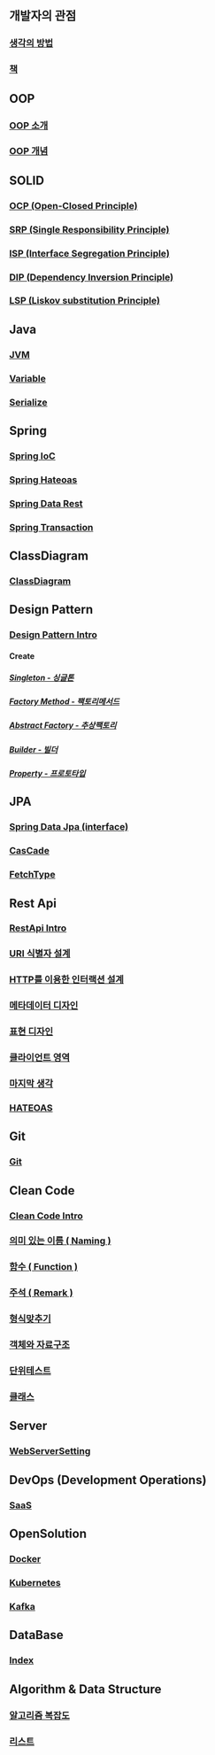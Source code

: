 ## 개발자의 관점

### [생각의 방법](https://github.com/nobodyjbj/readme/blob/master/src/main/resources/wiki/mindset/%EC%83%9D%EA%B0%81%EC%9D%98-%EB%B0%A9%EB%B2%95.md)

### [책](https://github.com/nobodyjbj/readme/blob/master/src/main/resources/wiki/mindset/Book.md)

## OOP

### [OOP 소개](https://github.com/nobodyjbj/readme/blob/master/src/main/resources/wiki/oop/Introduction-to-OOP.md)

### [OOP 개념](https://github.com/nobodyjbj/Algorithm/wiki/OOP-Concept)

## SOLID

### [OCP (Open-Closed Principle)](https://github.com/nobodyjbj/Algorithm/wiki/OCP(Open-Close-Principle))

### [SRP (Single Responsibility Principle)](https://github.com/nobodyjbj/Algorithm/wiki/SRP-(Single-Responsibility-Principle))

### [ISP (Interface Segregation Principle)](https://github.com/nobodyjbj/Algorithm/wiki/ISP-(Interface-Segregation-Principle))

### [DIP (Dependency Inversion Principle)](https://github.com/nobodyjbj/Algorithm/wiki/DIP-(Dependency-Inversion-Principle))

### [LSP (Liskov substitution Principle)](https://github.com/nobodyjbj/Algorithm/wiki/LSP-(Liskov-substitution-Principle))

## Java

### [JVM](https://github.com/nobodyjbj/algorithm/wiki/JVM)

### [Variable](https://github.com/nobodyjbj/algorithm/wiki/variable)

### [Serialize](https://github.com/nobodyjbj/Algorithm/wiki/Serialize)

## Spring

### [Spring IoC](https://github.com/nobodyjbj/readme/wiki/Spring-IoC)

### [Spring Hateoas](https://github.com/nobodyjbj/Algorithm/wiki/Spring-Hateoas)

### [Spring Data Rest](https://github.com/nobodyjbj/Algorithm/wiki/Spring-Data-Rest)

### [Spring Transaction](https://github.com/nobodyjbj/Algorithm/wiki/Spring-Transaction)

## ClassDiagram

### [ClassDiagram](https://github.com/nobodyjbj/readme/wiki/Class-Diagram)

## Design Pattern

### [Design Pattern Intro](https://github.com/nobodyjbj/Algorithm/wiki/Design-Pattern-Intro)

#### Create

##### [Singleton - 싱글톤](https://github.com/nobodyjbj/readme/wiki/Singleton-%E2%80%90-%EC%8B%B1%EA%B8%80%ED%86%A4)
##### [Factory Method - 팩토리메서드](https://github.com/nobodyjbj/readme/wiki/Factory-Method-%E2%80%90-%ED%8C%A9%ED%86%A0%EB%A6%AC%EB%A9%94%EC%84%9C%EB%93%9C)
##### [Abstract Factory - 추상팩토리](https://github.com/nobodyjbj/readme/wiki/Abstract-Factory-%E2%80%90-%EC%B6%94%EC%83%81%ED%8C%A9%ED%86%A0%EB%A6%AC)
##### [Builder - 빌더]()
##### [Property - 프로토타입]()

## JPA

### [Spring Data Jpa (interface)](https://github.com/nobodyjbj/Algorithm/wiki/Spring-Data-Jpa-(interface))

### [CasCade](https://github.com/nobodyjbj/Algorithm/wiki/CasCade)

### [FetchType](https://github.com/nobodyjbj/Algorithm/wiki/FetchType)

## Rest Api

### [RestApi Intro](https://github.com/nobodyjbj/Algorithm/wiki/RestApi-Intro)

### [URI 식별자 설계](https://github.com/nobodyjbj/Algorithm/wiki/URI-%EC%8B%9D%EB%B3%84%EC%9E%90-%EC%84%A4%EA%B3%84)

### [HTTP를 이용한 인터랙션 설계](https://github.com/nobodyjbj/Algorithm/wiki/HTTP%EB%A5%BC-%EC%9D%B4%EC%9A%A9%ED%95%9C-%EC%9D%B8%ED%84%B0%EB%9E%99%EC%85%98-%EC%84%A4%EA%B3%84)

### [메타데이터 디자인](https://github.com/nobodyjbj/Algorithm/wiki/%EB%A9%94%ED%83%80%EB%8D%B0%EC%9D%B4%ED%84%B0-%EB%94%94%EC%9E%90%EC%9D%B8)

### [표현 디자인](https://github.com/nobodyjbj/Algorithm/wiki/%ED%91%9C%ED%98%84-%EB%94%94%EC%9E%90%EC%9D%B8)

### [클라이언트 영역](https://github.com/nobodyjbj/Algorithm/wiki/%ED%81%B4%EB%9D%BC%EC%9D%B4%EC%96%B8%ED%8A%B8-%EC%98%81%EC%97%AD)

### [마지막 생각](https://github.com/nobodyjbj/Algorithm/wiki/%EB%A7%88%EC%A7%80%EB%A7%89-%EC%83%9D%EA%B0%81)

### [HATEOAS](https://github.com/nobodyjbj/Algorithm/wiki/HATEOAS)

## Git

### [Git](https://github.com/nobodyjbj/Algorithm/wiki/Git)

## Clean Code

### [Clean Code Intro](https://github.com/nobodyjbj/Algorithm/wiki/Clean-Code-Intro)

### [의미 있는 이름 ( Naming )](https://github.com/nobodyjbj/Algorithm/wiki/%EC%9D%98%EB%AF%B8%EC%9E%88%EB%8A%94-%EC%9D%B4%EB%A6%84-(-Naming-))

### [함수 ( Function )](https://github.com/nobodyjbj/Algorithm/wiki/%ED%95%A8%EC%88%98-(-Function-))

### [주석 ( Remark )](https://github.com/nobodyjbj/Algorithm/wiki/%EC%A3%BC%EC%84%9D-(-Remark-))

### [형식맞추기](https://github.com/nobodyjbj/Algorithm/wiki/%ED%98%95%EC%8B%9D-%EB%A7%9E%EC%B6%94%EA%B8%B0)

### [객체와 자료구조](https://github.com/nobodyjbj/Algorithm/wiki/%EA%B0%9D%EC%B2%B4%EC%99%80-%EC%9E%90%EB%A3%8C%EA%B5%AC%EC%A1%B0)

### [단위테스트](https://github.com/nobodyjbj/Algorithm/wiki/%EB%8B%A8%EC%9C%84%ED%85%8C%EC%8A%A4%ED%8A%B8)

### [클래스](https://github.com/nobodyjbj/Algorithm/wiki/%ED%81%B4%EB%9E%98%EC%8A%A4)

## Server

### [WebServerSetting](https://github.com/nobodyjbj/Algorithm/wiki/Web-Server-Setting)

## DevOps (Development Operations)

### [SaaS](https://github.com/nobodyjbj/Algorithm/wiki/SaaS)

## OpenSolution

### [Docker](https://github.com/nobodyjbj/Algorithm/wiki/Docker)

### [Kubernetes](https://github.com/nobodyjbj/Algorithm/wiki/Kubernetes)

### [Kafka](https://github.com/nobodyjbj/Algorithm/wiki/Kafka)

## DataBase

### [Index](https://github.com/nobodyjbj/readme/wiki/Index)

## Algorithm & Data Structure

### [알고리즘 복잡도](https://github.com/nobodyjbj/readme/wiki/%EC%95%8C%EA%B3%A0%EB%A6%AC%EC%A6%98-%EB%B3%B5%EC%9E%A1%EB%8F%84)

### [리스트](https://github.com/nobodyjbj/readme/wiki/%EB%A6%AC%EC%8A%A4%ED%8A%B8)